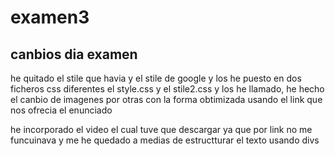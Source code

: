 # examen3

## canbios dia examen

he quitado el stile que havia y el stile de google y los he puesto en dos ficheros css diferentes el style.css y el stile2.css y los he llamado, he hecho el canbio de imagenes por otras con la forma obtimizada usando el link que nos ofrecia el enunciado

he incorporado el video el cual tuve que descargar ya que por link no me funcuinava y me he quedado a medias de estructturar el texto usando divs
